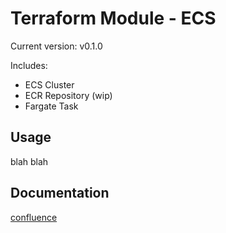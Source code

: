 # Terraform Module - ECS

Current version: v0.1.0

Includes:

* ECS Cluster
* ECR Repository (wip)
* Fargate Task

## Usage

blah blah

## Documentation

[confluence](https://ohpendev.atlassian.net/wiki/spaces/CCE/pages/2062320795/Terraform+Modules)
